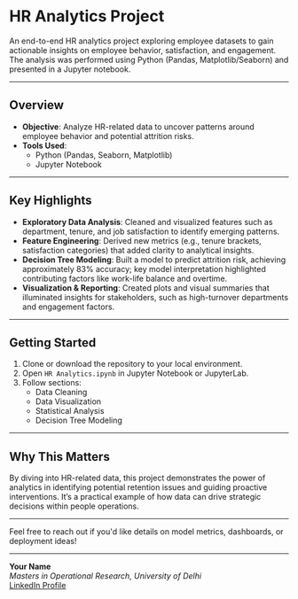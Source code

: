 # HR Analytics Project

An end-to-end HR analytics project exploring employee datasets to gain actionable insights on employee behavior, satisfaction, and engagement. The analysis was performed using Python (Pandas, Matplotlib/Seaborn) and presented in a Jupyter notebook.

---

##  Overview

- **Objective**: Analyze HR-related data to uncover patterns around employee behavior and potential attrition risks.
- **Tools Used**:  
  - Python (Pandas, Seaborn, Matplotlib)  
  - Jupyter Notebook

---

##  Key Highlights

- **Exploratory Data Analysis**: Cleaned and visualized features such as department, tenure, and job satisfaction to identify emerging patterns.
- **Feature Engineering**: Derived new metrics (e.g., tenure brackets, satisfaction categories) that added clarity to analytical insights.
- **Decision Tree Modeling**: Built a model to predict attrition risk, achieving approximately 83% accuracy; key model interpretation highlighted contributing factors like work-life balance and overtime.
- **Visualization & Reporting**: Created plots and visual summaries that illuminated insights for stakeholders, such as high-turnover departments and engagement factors.

---

##  Getting Started

1. Clone or download the repository to your local environment.
2. Open `HR Analytics.ipynb` in Jupyter Notebook or JupyterLab.
3. Follow sections:
   - Data Cleaning
   - Data Visualization
   - Statistical Analysis
   - Decision Tree Modeling

---

##  Why This Matters

By diving into HR-related data, this project demonstrates the power of analytics in identifying potential retention issues and guiding proactive interventions. It’s a practical example of how data can drive strategic decisions within people operations.

---

Feel free to reach out if you'd like details on model metrics, dashboards, or deployment ideas!

---

**Your Name**  
_Masters in Operational Research, University of Delhi_  
[LinkedIn Profile](http://www.linkedin.com/in/arpit-singh-or)
